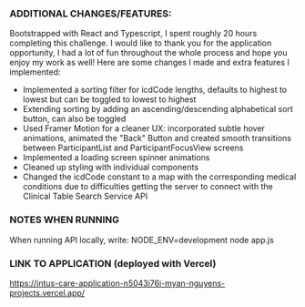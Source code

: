 ### ADDITIONAL CHANGES/FEATURES:
Bootstrapped with React and Typescript, I spent roughly 20 hours completing this challenge. I would like to thank you for the application opportunity, I had a lot of fun throughout the whole process and hope you enjoy my work as well! Here are some changes I made and extra features I implemented:

- Implemented a sorting filter for icdCode lengths, defaults to highest to lowest but can be toggled to lowest to highest
- Extending sorting by adding an ascending/descending alphabetical sort button, can also be toggled
- Used Framer Motion for a cleaner UX: incorporated subtle hover animations, animated the "Back" Button and created smooth transitions between ParticipantList and ParticipantFocusView screens
- Implemented a loading screen spinner animations
- Cleaned up styling with individual components
- Changed the icdCode constant to a map with the corresponding medical conditions due to difficulties getting the server to connect with the Clinical Table Search Service API

### NOTES WHEN RUNNING
When running API locally, write: NODE_ENV=development node app.js

### LINK TO APPLICATION (deployed with Vercel)
https://intus-care-application-n5043i76i-myan-nguyens-projects.vercel.app/
